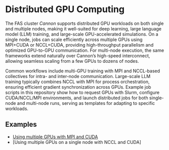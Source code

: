 # Distributed GPU Computing

The FAS cluster *Cannon* supports distributed GPU workloads on both single and multiple nodes, making it well-suited for deep learning, large language model (LLM) training, and large-scale GPU-accelerated simulations. On a single node, jobs can scale efficiently across multiple GPUs using MPI+CUDA or NCCL+CUDA, providing high-throughput parallelism and optimized GPU-to-GPU communication. For multi-node execution, the same frameworks extend naturally over Cannon’s high-speed interconnect, allowing seamless scaling from a few GPUs to dozens of nodes.

Common workflows include multi-GPU training with MPI and NCCL-based collectives for intra- and inter-node communication. Large-scale LLM training typically combines NCCL with MPI for process orchestration, ensuring efficient gradient synchronization across GPUs. Example job scripts in this repository show how to request GPUs with Slurm, configure CUDA/NCCL/MPI environments, and launch distributed jobs for both single-node and multi-node runs, serving as templates for adapting to specific workloads.

## Examples

* [Using multiple GPUs with MPI and CUDA](./MPI_and_CUDA/)
* [Using multiple GPUs on a single node with NCCL and CUDA]